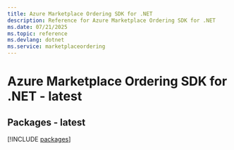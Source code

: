 ```yaml
---
title: Azure Marketplace Ordering SDK for .NET
description: Reference for Azure Marketplace Ordering SDK for .NET
ms.date: 07/21/2025
ms.topic: reference
ms.devlang: dotnet
ms.service: marketplaceordering
---
```

# Azure Marketplace Ordering SDK for .NET - latest
## Packages - latest
[!INCLUDE [packages](marketplace-ordering-index.md)]